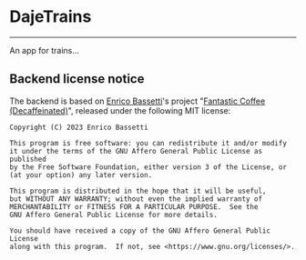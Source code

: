 # DajeTrains

***

An app for trains...


## Backend license notice

The backend is based on [Enrico Bassetti](https://github.com/Enrico204)'s project "[Fantastic Coffee (Decaffeinated)](https://github.com/sapienzaapps/fantastic-coffee-decaffeinated)", released under the following MIT license:

```
Copyright (C) 2023 Enrico Bassetti

This program is free software: you can redistribute it and/or modify
it under the terms of the GNU Affero General Public License as published
by the Free Software Foundation, either version 3 of the License, or
(at your option) any later version.

This program is distributed in the hope that it will be useful,
but WITHOUT ANY WARRANTY; without even the implied warranty of
MERCHANTABILITY or FITNESS FOR A PARTICULAR PURPOSE.  See the
GNU Affero General Public License for more details.

You should have received a copy of the GNU Affero General Public License
along with this program.  If not, see <https://www.gnu.org/licenses/>.
```